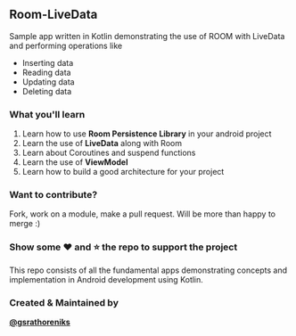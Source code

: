 ## Room-LiveData
Sample app written in Kotlin demonstrating the use of ROOM with LiveData and performing operations like
- Inserting data
- Reading data
- Updating data
- Deleting data


### What you'll learn
1. Learn how to use **Room Persistence Library** in your android project
2. Learn the use of **LiveData** along with Room
3. Learn about Coroutines and suspend functions
4. Learn the use of **ViewModel**
5. Learn how to build a good architecture for your project


### Want to contribute?
Fork, work on a module, make a pull request. Will be more than happy to merge :)


### Show some ❤️ and ⭐ the repo to support the project
This repo consists of all the fundamental apps demonstrating concepts and implementation in Android development using Kotlin.


### Created & Maintained by
<b><a href="https://github.com/gsrathoreniks">@gsrathoreniks</a></b>

